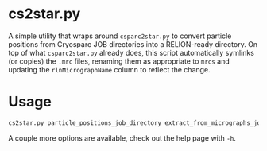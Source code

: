 # cs2star.py

A simple utility that wraps around `csparc2star.py` to convert particle positions from Cryosparc JOB directories into a RELION-ready directory. On top of what `csparc2star.py` already does, this script automatically symlinks (or copies) the `.mrc` files, renaming them as appropriate to `mrcs` and updating the `rlnMicrographName` column to reflect the change.

# Usage

```bash
cs2star.py particle_positions_job_directory extract_from_micrographs_job_directory destination_directory
```

A couple more options are available, check out the help page with `-h`.

